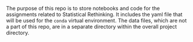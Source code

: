 The purpose of this repo is to store notebooks and code for the assignments related to Statistical Rethinking. It includes the yaml file that will be used for the `conda` virtual environment. The data files, which are not a part of this repo, are in a separate directory within the overall project directory.
